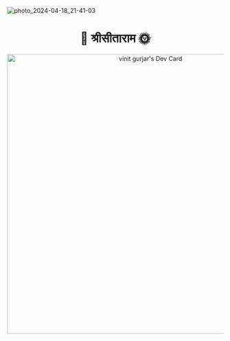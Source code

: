 ![photo_2024-04-18_21-41-03](https://github.com/VinitGurjar/VinitGurjar/assets/97173586/311c12e8-9291-4e54-836a-f75e515fdd3b)
    <div align="center">                      
   # 💮 श्रीसीताराम 🌞 
   </div>

<div align="center">

<a href="https://app.daily.dev/vindev00"><img src="https://api.daily.dev/devcards/v2/A4jUKG51pIVI2wKpqd4n1.png?type=wide&r=u2l" width="652" alt="vinit gurjar's Dev Card"/></a>

</div>

<!--

## 🎙️I'm **Vinit Gurjar**, a computer science shinobi continuously upskilling and learning !!!

---

<img align="right" width="30%" src="https://i.pinimg.com/originals/5e/b6/b0/5eb6b09e67541d948a615a84b8da5d0c.png">


- 🔭 I’m currently working on a project based on SAAS and AI. 
- 🌱 I’m presently learning `Backend Engineering`, `NeoVim ecosystem`, `LUA` language
- 💬 Ask me about ...Deep learning, DataBases, JavaScript ecosystem, Backend systems, OS, Computer Networks 


---


##  ✨I love Free Open Source Software With an amazing Community
![3332b661d09bf56d93fb6ed7c8af3e31](https://github.com/sengokusan/sengokusan/assets/144834952/f25111c7-5fa6-4180-86c6-911fe5b8e207)



## My GitHub Stats🧬

 Yes I use this [![Conventional Commits](https://img.shields.io/badge/Conventional%20Commits-1.0.0-%23FE5196?logo=conventionalcommits&logoColor=white)](https://conventionalcommits.org)
 
<div align="center">
<img   margin-left="50%" margin-right="50%"  width="30%" src="https://github-readme-stats.vercel.app/api/top-langs?username=VinitGurjar&show_icons=true&locale=en&layout=compact&theme=dark" alt="vin" />



</div>

<div align="center">


<img width="50%" height="50%" src="https://github-readme-streak-stats.herokuapp.com/?user=VinitGurjar&theme=tokyonight"/>

</div>


<!--
![vinit's GitHub stats](https://github-readme-stats.vercel.app/api?username=VinitGurjar&show_icons=true&theme=synthwave)
<!--
<p><img   margin-left="50%" margin-right="50%"  width="30%" src="https://github-readme-stats.vercel.app/api/top-langs?username=VinitGurjar&show_icons=true&locale=en&layout=compact&theme=dark" alt="vin" /></p>
-->

<!--
## Recent Projects I contributed to🛠️🛖

[![Readme Card](https://github-readme-stats.vercel.app/api/pin/?username=VinitGurjar&repo=anime-restoran&theme=dark)](https://github.com/VinitGurjar/anime-restoran)
[![Readme Card](https://github-readme-stats.vercel.app/api/pin/?username=TEDxMITUjjain&repo=TEDxMIT-UJJAIN-website&theme=dark)](https://github.com/TEDxMITUjjain/TEDxMIT-UJJAIN-website)

-->


